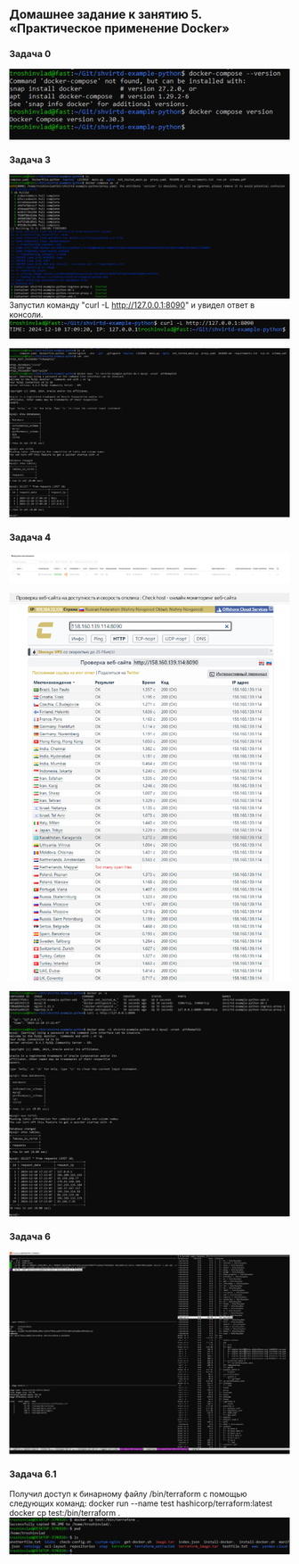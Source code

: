 ## Домашнее задание к занятию 5. «Практическое применение Docker»
### Задача 0
![image_task0](https://github.com/troshinvlaad/netology/blob/main/virt-04-docker-in-practice/task_0.PNG?raw=true)
### Задача 3
![image_task_3_1](https://github.com/troshinvlaad/netology/blob/main/virt-04-docker-in-practice/task_3_1.PNG?raw=true)
Запустил команду "curl -L http://127.0.0.1:8090" и увидел ответ в консоли.
![image_task_3_2](https://github.com/troshinvlaad/netology/blob/main/virt-04-docker-in-practice/task_3_2.PNG?raw=true)

![image_task_3_3](https://github.com/troshinvlaad/netology/blob/main/virt-04-docker-in-practice/task_3_3.PNG?raw=true)
### Задача 4
![image_task_4_1](https://github.com/troshinvlaad/netology/blob/main/virt-04-docker-in-practice/task_4_1.PNG?raw=true)

![image_task_4_4](https://github.com/troshinvlaad/netology/blob/main/virt-04-docker-in-practice/task_4_4.PNG?raw=true)

![image_task_4_4_2](https://github.com/troshinvlaad/netology/blob/main/virt-04-docker-in-practice/task_4_4_2.PNG?raw=true)
### Задача 6
![image_task_6](https://github.com/troshinvlaad/netology/blob/main/virt-04-docker-in-practice/task_6_1.PNG?raw=true)
### Задача 6.1
Получил доступ к бинарному файлу /bin/terraform с помощью следующих команд:
docker run --name test hashicorp/terraform:latest
docker cp test:/bin/terraform .
![image_task_6_1](https://github.com/troshinvlaad/netology/blob/main/virt-04-docker-in-practice/task_6_1_2.PNG?raw=true)
